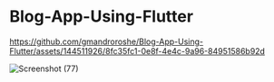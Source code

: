 # Blog-App-Using-Flutter



https://github.com/gmandroroshe/Blog-App-Using-Flutter/assets/144511926/8fc35fc1-0e8f-4e4c-9a96-84951586b92d


![Screenshot (77)](https://github.com/gmandroroshe/Blog-App-Using-Flutter/assets/144511926/ce443a4f-fea0-4f9f-a2d5-1bcb2d982bf1)
